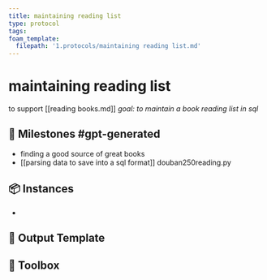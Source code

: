 ```yaml
---
title: maintaining reading list
type: protocol
tags:
foam_template:
  filepath: '1.protocols/maintaining reading list.md'
---
```

# maintaining reading list
to support [[reading books.md]]
*goal: to maintain a book reading list in sql*
## 🥇 Milestones #gpt-generated
- finding a good source of great books
- [[parsing data to save into a sql format]]
douban250reading.py
## 📦 Instances
- 

## 💾 Output Template


## 🧰 Toolbox




